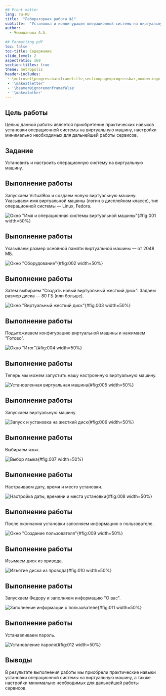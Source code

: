 ```yaml
---
## Front matter
lang: ru-RU
title:  "Лабораторная работа №1"
subtitle:  "Установка и конфигурация операционной системы на виртуальную машину"
author:
  - Чемоданова А.А.
  
## Formatting pdf
toc: false
toc-title: Содержание
slide_level: 2
aspectratio: 169
section-titles: true
theme: metropolis
header-includes:
 - \metroset{progressbar=frametitle,sectionpage=progressbar,numbering=fraction}
 - '\makeatletter'
 - '\beamer@ignorenonframefalse'
 - '\makeatother'
---
```


## Цель работы

Целью данной работы является приобретение практических навыков установки операционной системы на виртуальную машину, настройки минимально необходимых для дальнейшей работы сервисов.

## Задание

Установить и настроить операционную систему на виртуальную машину.

## Выполнение работы

Запускаем VirtualBox и создаем новую виртуальную машину. Указываем имя виртуальной машины (логин в дисплейном классе), тип операционной системы — Linux, Fedora. 

![Окно "Имя и операционная системы виртуальной машины"](image/pic111.png){#fig:001 width=50%}

## Выполнение работы

Указываем размер основной памяти виртуальной машины — от 2048 МБ. 

![Окно "Оборудование"](image/pic1.png){#fig:002 width=50%}

## Выполнение работы

Затем выбираем "Создать новый виртуальный жесткий диск". Задаем размер диска — 80 ГБ (или больше). 

![Окно "Виртуальный жесткий диск"](image/pic2.png){#fig:003 width=50%}

## Выполнение работы

Подытоживаем конфигурацию виртуальной машины и нажимаем "Готово". 

![Окно "Итог"](image/pic3.png){#fig:004 width=50%}

## Выполнение работы

Теперь мы можем запустить нашу настроенную виртуальную машину. 

![Установленная виртуальная машина](image/pic4.png){#fig:005 width=50%}

## Выполнение работы

Запускаем виртуальную машину.

![Запуск и установка на жесткий диск](image/pic5.png){#fig:006 width=50%}

## Выполнение работы

Выбираем язык.

![Выбор языка](image/pic6.png){#fig:007 width=50%}

## Выполнение работы

Настраиваем дату, время и место установки. 

![Настройка даты, времени и места установки](image/pic7.png){#fig:008 width=50%}

## Выполнение работы

После окончания установки заполняем информацию о пользователе.  

![Окно "Создание пользователя"](image/pic9.png){#fig:009 width=50%}

## Выполнение работы

Изымаем диск из привода.  

![Изъятие диска из провода](image/pic10.png){#fig:010 width=50%}

## Выполнение работы

Запускаем Федору и заполняем информацию "О вас". 

![Заполнение информации о пользователе](image/pic11.png){#fig:011 width=50%}

## Выполнение работы

Устанавливаем пароль.

![Установление пароля](image/pic12.png){#fig:012 width=50%}

## Выводы

В результате выполнения работы мы приобрели практические навыки установки операционной системы на виртуальную машину, а также настройки минимально необходимых для дальнейшей работы сервисов.

